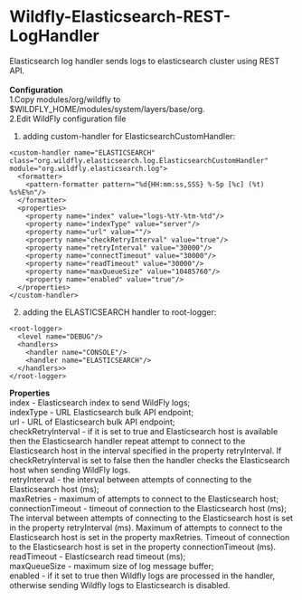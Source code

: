 # Wildfly-Elasticsearch-REST-LogHandler
Elasticsearch log handler sends logs to elasticsearch cluster using REST API.<br><br>
<b>Configuration</b><br>
1.Copy modules/org/wildfly to $WILDFLY_HOME/modules/system/layers/base/org. 
<br>
2.Edit WildFly configuration file<br> 
1) adding custom-handler for ElasticsearchCustomHandler:<br>
<pre><code>&lt;custom-handler name="ELASTICSEARCH" class="org.wildfly.elasticsearch.log.ElasticsearchCustomHandler" module="org.wildfly.elasticsearch.log"&gt;
  &lt;formatter&gt;
    &lt;pattern-formatter pattern="%d{HH:mm:ss,SSS} %-5p [%c] (%t) %s%E%n"/&gt;
  &lt;/formatter&gt;
  &lt;properties&gt;
    &lt;property name="index" value="logs-%tY-%tm-%td"/&gt;
    &lt;property name="indexType" value="server"/&gt;
    &lt;property name="url" value="<URL to send WildFly logs to Elasticsearch>"/&gt;
    &lt;property name="checkRetryInterval" value="true"/&gt;
    &lt;property name="retryInterval" value="30000"/&gt;
    &lt;property name="connectTimeout" value="30000"/&gt;
    &lt;property name="readTimeout" value="30000"/&gt;
    &lt;property name="maxQueueSize" value="10485760"/&gt;
    &lt;property name="enabled" value="true"/&gt;
  &lt;/properties&gt;
&lt;/custom-handler&gt;</code></pre>
2) adding the ELASTICSEARCH handler to root-logger:<br>
<pre><code>&lt;root-logger&gt;
  &lt;level name="DEBUG"/&gt;
  &lt;handlers&gt;
    &lt;handler name="CONSOLE"/&gt;
    &lt;handler name="ELASTICSEARCH"/&gt;
  &lt;/handlers>&gt;
&lt;/root-logger&gt;</code></pre>
<b>Properties</b><br>
index - Elasticsearch index to send WildFly logs;<br>
indexType - URL Elasticsearch bulk API endpoint;<br>
url - URL of Elasticsearch bulk API endpoint;<br>
checkRetryInterval - if it is set to true and Elasticsearch host is available then the Elasticsearch handler repeat attempt to connect to the Elasticsearch host in the interval specified in the property retryInterval. If 
checkRetryInterval is set to false then the handler checks the Elasticsearch host when sending WildFly logs.<br>
retryInterval - the interval between attempts of connecting to the Elasticsearch host (ms);<br>
maxRetries - maximum of attempts to connect to the Elasticsearch host;<br>
connectionTimeout -  timeout of connection to the Elasticsearch host (ms);<br>
The interval between attempts of connecting to the Elasticsearch host is set in the property retryInterval (ms). Maximum of attempts to connect to the Elasticsearch host is set in the property maxRetries. Timeout of connection to the Elasticsearch host is set in the property connectionTimeout (ms).<br>
readTimeout - Elasticsearch read timeout (ms);<br>
maxQueueSize - maximum size of log message buffer;<br>
enabled - if it set to true then Wildfly logs are processed in the handler, otherwise sending Wildfly logs to Elasticsearch is disabled.

